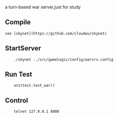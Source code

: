 a turn-based war server,just for study

## Compile
    see [skynet](https://github.com/cloudwu/skynet)
## StartServer
```
    ./skynet ../src/gamelogic/config/warsrv.config
```
## Run Test
```
    unittest.test_war()
```
## Control
```
    telnet 127.0.0.1 8000
```

